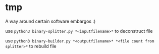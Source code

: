 # tmp
A way around certain software embargos :)

use `python3 binary-splitter.py *<inputfilename>*` to deconstruct file

use `python3 binary-builder.py *<outputfilename>* *<file count from splitter>*` to rebuild file
